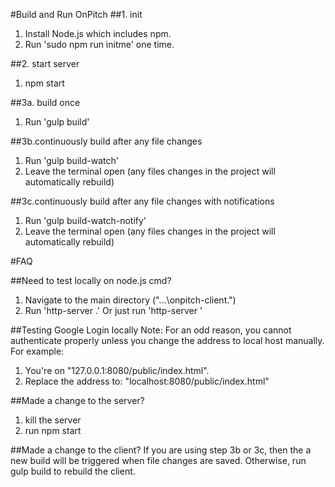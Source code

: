 #Build and Run OnPitch
##1. init
1. Install Node.js which includes npm.
2. Run 'sudo npm run initme' one time.

##2. start server
1. npm start

##3a. build once
1. Run 'gulp build'

##3b.continuously build after any file changes
1. Run 'gulp build-watch'
2. Leave the terminal open (any files changes in the project will automatically rebuild)

##3c.continuously build after any file changes with notifications
1. Run 'gulp build-watch-notify'
2. Leave the terminal open (any files changes in the project will automatically rebuild)

#FAQ

##Need to test locally on node.js cmd?
1. Navigate to the main directory ("...\onpitch-client\.")
2. Run 'http-server .'
Or just run 'http-server <path>'

##Testing Google Login locally
Note: For an odd reason, you cannot authenticate properly unless you change the address to local host manually.
For example:
  1. You're on "127.0.0.1:8080/public/index.html".
  2. Replace the address to: "localhost:8080/public/index.html"

##Made a change to the server?
1. kill the server
2. run npm start

##Made a change to the client?
If you are using step 3b or 3c, then the a new build will be triggered when file changes are saved. Otherwise, run gulp build to rebuild the client.
